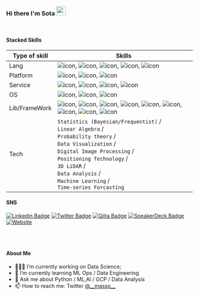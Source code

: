 ### Hi there I'm Sota <img src="https://media.giphy.com/media/hvRJCLFzcasrR4ia7z/giphy.gif" width="25px">

<!--
**sota0121/sota0121** is a ✨ _special_ ✨ repository because its `README.md` (this file) appears on your GitHub profile.
Here are some ideas to get you started:
-->

<br>


#### Stacked Skills


| Type of skill | Skills |
| --- | --- |
|Lang|![icon](https://img.shields.io/badge/-Python-646464?style=flat&logo=Python&logoColor=ffe873), ![icon](https://img.shields.io/badge/-C++-4682b4?style=flat&logo=c%2B%2B&logoColor=white), ![icon](https://img.shields.io/badge/-SQL-f29111?style=flat&logo=mysql&logoColor=white), ![icon](https://img.shields.io/badge/-R-276dc3?style=flat&logo=R&logoColor=white), ![icon](https://img.shields.io/badge/-Bash-4eaa54?style=flat&logo=GNU-bash&logoColor=white)|
|Platform|![icon](https://img.shields.io/badge/-Google%20Cloud-4285f4?style=flat&logo=google-cloud&logoColor=white), ![icon](https://img.shields.io/badge/-GitHub-181717?style=flat&logo=github&logoColor=white), ![icon](https://img.shields.io/badge/-Docker-2496ed?style=flat&logo=docker&logoColor=white)|
|Service|![icon](https://img.shields.io/badge/-Slack-4a154b?style=flat&logo=slack&logoColor=white), ![icon](https://img.shields.io/badge/-Asana-fc636b?style=flat&logo=asana&logoColor=white), ![icon](https://img.shields.io/badge/-Trello-0079bf?style=flat&logo=trello&logoColor=white), ![icon](https://img.shields.io/badge/-Google%20Workspace-4285f4?style=flat&logo=google&logoColor=white)|
|OS|![icon](https://img.shields.io/badge/-macOS-000000?style=flat&logo=macos&logoColor=white), ![icon](https://img.shields.io/badge/-Windows-0078d6?style=flat&logo=windows&logoColor=white), ![icon](https://img.shields.io/badge/-Linux%20(Ubuntu)-e95420?style=flat&logo=ubuntu&logoColor=white)|
|Lib/FrameWork|![icon](https://img.shields.io/badge/-Flask-000000?style=flat&logo=flask&logoColor=white), ![icon](https://img.shields.io/badge/-OpenCV-5c3ee8?style=flat&logo=opencv&logoColor=white), ![icon](https://img.shields.io/badge/-OpenGL-5586a4?style=flat&logo=opengl&logoColor=white), ![icon](https://img.shields.io/badge/-pandas-150458?style=flat&logo=pandas&logoColor=white), ![icon](https://img.shields.io/badge/-numpy-013243?style=flat&logo=numpy&logoColor=white), ![icon](https://img.shields.io/badge/-matplotlib-3775a9?style=flat&logo=pypi&logoColor=white), ![icon](https://img.shields.io/badge/-seaborn-3775a9?style=flat&logo=pypi&logoColor=white), ![icon](https://img.shields.io/badge/-Jupyter-f37623?style=flat&logo=jupyter&logoColor=white), ![icon](https://img.shields.io/badge/-scikit%20learn-f7931e?style=flat&logo=scikit-learn&logoColor=white)|
|Tech|`Statistics (Bayesian/Frequentist)` / <br>`Linear Algebra` / <br>`Probability theory` / <br>`Data Visualization` / <br>`Digital Image Processing` / <br>`Positioning Technology` / <br>`3D LiDAR` / <br>`Data Analysis` / <br>`Machine Learning` / <br>`Time-series Forcasting`|


#### SNS

[![Linkedin Badge](https://img.shields.io/badge/-LinkedIn-0e76a8?style=flat&logo=Linkedin&logoColor=white)](https://www.linkedin.com/in/sotamasuda/)
[![Twitter Badge](https://img.shields.io/badge/-Twitter-00acee?style=flat&logo=Twitter&logoColor=white)](https://twitter.com/__masso__)
[![Qiita Badge](https://img.shields.io/badge/-Qiita-55c500?style=flat&logo=Qiita&logoColor=white)](https://qiita.com/masso)
[![SpeakerDeck Badge](https://img.shields.io/badge/-SpeakerDeck-008080?style=flat&logo=Slides&logoColor=white)](https://speakerdeck.com/masso)
[![Website](https://img.shields.io/badge/-HatenaBlog-4169e1?style=flat&logo=google-chrome&logoColor=white)](https://thinker-masso.hatenablog.com/)


<br><br>


#### About Me

- 🧑🏻‍💻 I’m currently working on Data Science;
- 🌱 I’m currently learning ML Ops / Data Engineering
- 💬 Ask me about Python / ML,AI / GCP / Data Analysis
- 📫 How to reach me: Twitter [@\_\_masso\_\_](https://twitter.com/__masso__)


